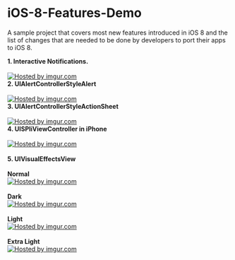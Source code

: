 iOS-8-Features-Demo
===================

A sample project that covers most new features introduced in iOS 8 and the list of changes that are needed to be done by developers to port their apps to iOS 8.

 <strong>1. Interactive Notifications.</strong>
  <br/><br/><a href="http://imgur.com/C8jYaqB"><img src="http://i.imgur.com/C8jYaqB.png" title="Hosted by imgur.com" /></a>
<br/> <strong>2. UIAlertControllerStyleAlert</strong>
  <br/><br/><a href="http://imgur.com/MOEmLLU"><img src="http://i.imgur.com/MOEmLLU.png" title="Hosted by imgur.com"/></a>
<br/> <strong>3. UIAlertControllerStyleActionSheet</strong>
  <br/><br/><a href="http://imgur.com/XaG9VTn"><img src="http://i.imgur.com/XaG9VTn.png" title="Hosted by imgur.com"/></a>
<br/> <strong>4. UISPliViewController in iPhone</strong>
  <br/><br/><a href="http://imgur.com/EqxiDT5"><img src="http://i.imgur.com/EqxiDT5.png" title="Hosted by imgur.com" /></a>
<br/><br/> <strong>5. UIVisualEffectsView</strong>
 <br/><br/>
  <strong>Normal</strong>
    <br/><a href="http://imgur.com/E8qNMlJ"><img src="http://i.imgur.com/E8qNMlJ.png" title="Hosted by imgur.com"/></a>
    <br/><br/>
 <strong>Dark</strong>
    <br/><a href="http://imgur.com/dL5tr4Z"><img src="http://i.imgur.com/dL5tr4Z.png" title="Hosted by imgur.com"/></a>
    <br/><br/>
 <strong>Light</strong>
    <br/><a href="http://imgur.com/OGjUXH9"><img src="http://i.imgur.com/OGjUXH9.png" title="Hosted by imgur.com"/></a>
    <br/><br/>
 <strong>Extra Light</strong>
    <br/><a href="http://imgur.com/XdMicjy"><img src="http://i.imgur.com/XdMicjy.png" title="Hosted by imgur.com"/></a>
